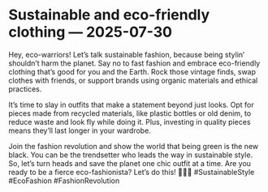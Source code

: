 # Sustainable and eco-friendly clothing — 2025-07-30

Hey, eco-warriors! Let’s talk sustainable fashion, because being stylin’ shouldn’t harm the planet. Say no to fast fashion and embrace eco-friendly clothing that’s good for you and the Earth. Rock those vintage finds, swap clothes with friends, or support brands using organic materials and ethical practices. 

It’s time to slay in outfits that make a statement beyond just looks. Opt for pieces made from recycled materials, like plastic bottles or old denim, to reduce waste and look fly while doing it. Plus, investing in quality pieces means they’ll last longer in your wardrobe. 

Join the fashion revolution and show the world that being green is the new black. You can be the trendsetter who leads the way in sustainable style. So, let’s turn heads and save the planet one chic outfit at a time. Are you ready to be a fierce eco-fashionista? Let’s do this! ✌🏼🌿 #SustainableStyle #EcoFashion #FashionRevolution